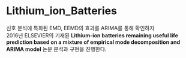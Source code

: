 # Lithium_ion_Batteries
신호 분석에 특화된 EMD, EEMD의 효과를 ARIMA를 통해 확인하자 <br>
2016년 ELSEVIER의 기재된 **Lithium-ion batteries remaining useful life prediction based on a mixture of empirical mode decomposition and ARIMA model** 논문 분석과 구현을 진행한다. 
